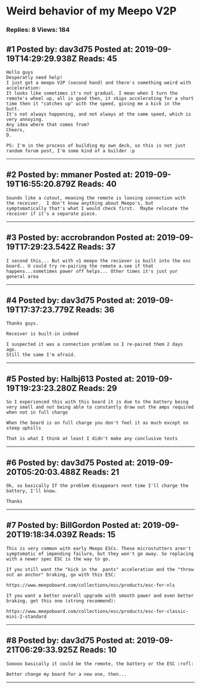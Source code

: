 # Weird behavior of my Meepo V2P

### Replies: 8 Views: 184

## \#1 Posted by: dav3d75 Posted at: 2019-09-19T14:29:29.938Z Reads: 45

```
Hello guys
Desperatly need help!
I just got a meepo V2P (second hand) and there's something weird with acceleration:
It looks like sometimes it's not gradual. I mean when I turn the remote's wheel up, all is good then, it skips accelerating for a short time then it "catches up" with the speed, giving me a kick in the butt.
It's not always happening, and not always at the same speed, which is very annoying.
Any idea where that comes from?
Cheers,
D.

PS: I'm in the process of building my own deck, so this is not just random forum post, I'm some kind of a builder :p
```

---
## \#2 Posted by: mmaner Posted at: 2019-09-19T16:55:20.879Z Reads: 40

```
Sounds like a cutout, meaning the remote is loosing connection with the receiver.  I don't know anything about Meepo's, but symptomatically that's what I would check first.  Maybe relocate the receiver if it's a separate piece.
```

---
## \#3 Posted by: accrobrandon Posted at: 2019-09-19T17:29:23.542Z Reads: 37

```
I second this... But with v1 meepo the reciever is built into the esc board.. U could try re-pairing the remote a.see if that happens...sometimes power off helps... Other times it's just yur general area
```

---
## \#4 Posted by: dav3d75 Posted at: 2019-09-19T17:37:23.779Z Reads: 36

```
Thanks guys.

Receiver is built-in indeed

I suspected it was a connection problem so I re-paired them 2 days ago.
Still the same I'm afraid.
```

---
## \#5 Posted by: Halbj613 Posted at: 2019-09-19T19:23:23.280Z Reads: 29

```
So I experienced this with this board it is due to the battery being very small and not being able to constantly draw out the amps required when not in full charge

When the board is on full charge you don't feel it as much except on steep uphills

That is what I think at least I didn't make any conclusive tests
```

---
## \#6 Posted by: dav3d75 Posted at: 2019-09-20T05:20:03.488Z Reads: 21

```
Ok, so basically If the problem disappears next time I'll charge the battery, I'll know.

Thanks
```

---
## \#7 Posted by: BillGordon Posted at: 2019-09-20T19:18:34.039Z Reads: 15

```
This is very common with early Meepo ESCs. These microstutters aren't symptomatic of impending failure, but they won't go away. So replacing with a newer spec ESC is the way to go.

If you still want the "kick in the  pants" acceleration and the "throw out an anchor" braking, go with this ESC:

https://www.meepoboard.com/collections/esc/products/esc-for-nls

If you want a better overall upgrade with smooth power and even better braking, get this one (strong recommend):

https://www.meepoboard.com/collections/esc/products/esc-for-classic-mini-2-standard
```

---
## \#8 Posted by: dav3d75 Posted at: 2019-09-21T06:29:33.925Z Reads: 10

```
Sooooo basically it could be the remote, the battery or the ESC :rofl:

Better change my board for a new one, then...
```

---
